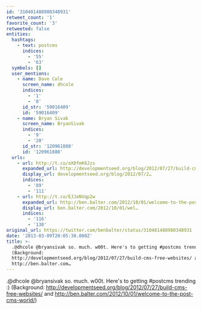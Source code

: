 ```yaml
---
id: '310481488980348931'
retweet_count: '1'
favorite_count: '3'
retweeted: false
entities:
  hashtags:
    - text: postcms
      indices:
        - '55'
        - '63'
  symbols: []
  user_mentions:
    - name: Dave Cole
      screen_name: dhcole
      indices:
        - '1'
        - '8'
      id_str: '59016409'
      id: '59016409'
    - name: Bryan Sivak
      screen_name: BryanSivak
      indices:
        - '9'
        - '20'
      id_str: '120961888'
      id: '120961888'
  urls:
    - url: http://t.co/oXDfmK6Jzs
      expanded_url: http://developmentseed.org/blog/2012/07/27/build-cms-free-websites/
      display_url: developmentseed.org/blog/2012/07/2…
      indices:
        - '89'
        - '111'
    - url: http://t.co/EJJeNVqp2w
      expanded_url: http://ben.balter.com/2012/10/01/welcome-to-the-post-cms-world/
      display_url: ben.balter.com/2012/10/01/wel…
      indices:
        - '116'
        - '138'
original_url: https://twitter.com/benbalter/status/310481488980348931
date: '2013-03-09T20:05:30.000Z'
title: >-
  .@dhcole @bryansivak so. much. w00t. Here's to getting #postcms trending :)
  (Background:
  http://developmentseed.org/blog/2012/07/27/build-cms-free-websites/ and
  http://ben.balter.com…
---
```


.@dhcole @bryansivak so. much. w00t. Here's to getting #postcms trending :) (Background: http://developmentseed.org/blog/2012/07/27/build-cms-free-websites/ and http://ben.balter.com/2012/10/01/welcome-to-the-post-cms-world/)